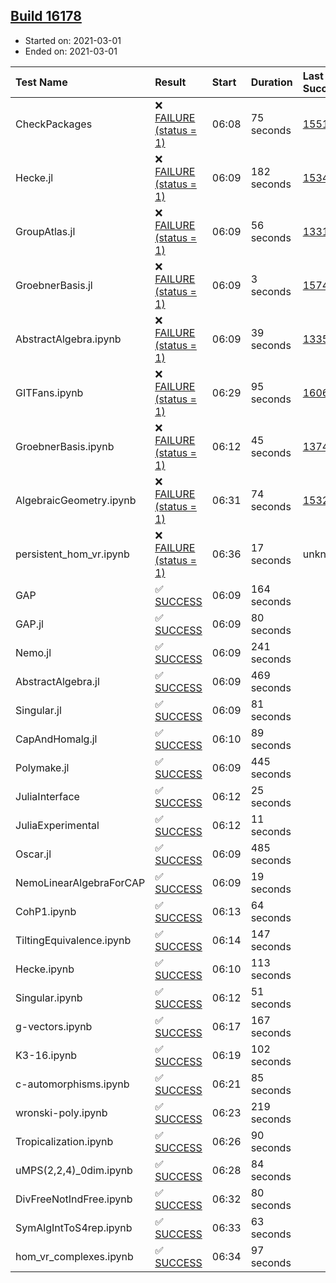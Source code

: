 ## [Build 16178](https://oscarci.mathematik.uni-kl.de/job/oscar/16178/)

* Started on: 2021-03-01
* Ended on: 2021-03-01

| Test Name    | Result | Start | Duration | Last Success | First Failure |
|:-------------|:-------|:------|:---------|:-------------|:--------------|
| CheckPackages | ❌ [FAILURE (status = 1)](https://oscarci.mathematik.uni-kl.de/job/oscar/16178/artifact/logs/build-16178/CheckPackages.log) | 06:08 | 75 seconds | [15514](https://oscarci.mathematik.uni-kl.de/job/oscar/15514/) | [15515](https://oscarci.mathematik.uni-kl.de/job/oscar/15515/) |
| Hecke.jl | ❌ [FAILURE (status = 1)](https://oscarci.mathematik.uni-kl.de/job/oscar/16178/artifact/logs/build-16178/Hecke.jl.log) | 06:09 | 182 seconds | [15344](https://oscarci.mathematik.uni-kl.de/job/oscar/15344/) | [15348](https://oscarci.mathematik.uni-kl.de/job/oscar/15348/) |
| GroupAtlas.jl | ❌ [FAILURE (status = 1)](https://oscarci.mathematik.uni-kl.de/job/oscar/16178/artifact/logs/build-16178/GroupAtlas.jl.log) | 06:09 | 56 seconds | [13311](https://oscarci.mathematik.uni-kl.de/job/oscar/13311/) | [13312](https://oscarci.mathematik.uni-kl.de/job/oscar/13312/) |
| GroebnerBasis.jl | ❌ [FAILURE (status = 1)](https://oscarci.mathematik.uni-kl.de/job/oscar/16178/artifact/logs/build-16178/GroebnerBasis.jl.log) | 06:09 | 3 seconds | [15745](https://oscarci.mathematik.uni-kl.de/job/oscar/15745/) | [15746](https://oscarci.mathematik.uni-kl.de/job/oscar/15746/) |
| AbstractAlgebra.ipynb | ❌ [FAILURE (status = 1)](https://oscarci.mathematik.uni-kl.de/job/oscar/16178/artifact/logs/build-16178/AbstractAlgebra.ipynb.log) | 06:09 | 39 seconds | [13355](https://oscarci.mathematik.uni-kl.de/job/oscar/13355/) | [13356](https://oscarci.mathematik.uni-kl.de/job/oscar/13356/) |
| GITFans.ipynb | ❌ [FAILURE (status = 1)](https://oscarci.mathematik.uni-kl.de/job/oscar/16178/artifact/logs/build-16178/GITFans.ipynb.log) | 06:29 | 95 seconds | [16068](https://oscarci.mathematik.uni-kl.de/job/oscar/16068/) | [16069](https://oscarci.mathematik.uni-kl.de/job/oscar/16069/) |
| GroebnerBasis.ipynb | ❌ [FAILURE (status = 1)](https://oscarci.mathematik.uni-kl.de/job/oscar/16178/artifact/logs/build-16178/GroebnerBasis.ipynb.log) | 06:12 | 45 seconds | [13748](https://oscarci.mathematik.uni-kl.de/job/oscar/13748/) | [13749](https://oscarci.mathematik.uni-kl.de/job/oscar/13749/) |
| AlgebraicGeometry.ipynb | ❌ [FAILURE (status = 1)](https://oscarci.mathematik.uni-kl.de/job/oscar/16178/artifact/logs/build-16178/AlgebraicGeometry.ipynb.log) | 06:31 | 74 seconds | [15322](https://oscarci.mathematik.uni-kl.de/job/oscar/15322/) | [15323](https://oscarci.mathematik.uni-kl.de/job/oscar/15323/) |
| persistent_hom_vr.ipynb | ❌ [FAILURE (status = 1)](https://oscarci.mathematik.uni-kl.de/job/oscar/16178/artifact/logs/build-16178/persistent_hom_vr.ipynb.log) | 06:36 | 17 seconds | unknown | unknown |
| GAP | ✅ [SUCCESS](https://oscarci.mathematik.uni-kl.de/job/oscar/16178/artifact/logs/build-16178/GAP.log) | 06:09 | 164 seconds |  |  |
| GAP.jl | ✅ [SUCCESS](https://oscarci.mathematik.uni-kl.de/job/oscar/16178/artifact/logs/build-16178/GAP.jl.log) | 06:09 | 80 seconds |  |  |
| Nemo.jl | ✅ [SUCCESS](https://oscarci.mathematik.uni-kl.de/job/oscar/16178/artifact/logs/build-16178/Nemo.jl.log) | 06:09 | 241 seconds |  |  |
| AbstractAlgebra.jl | ✅ [SUCCESS](https://oscarci.mathematik.uni-kl.de/job/oscar/16178/artifact/logs/build-16178/AbstractAlgebra.jl.log) | 06:09 | 469 seconds |  |  |
| Singular.jl | ✅ [SUCCESS](https://oscarci.mathematik.uni-kl.de/job/oscar/16178/artifact/logs/build-16178/Singular.jl.log) | 06:09 | 81 seconds |  |  |
| CapAndHomalg.jl | ✅ [SUCCESS](https://oscarci.mathematik.uni-kl.de/job/oscar/16178/artifact/logs/build-16178/CapAndHomalg.jl.log) | 06:10 | 89 seconds |  |  |
| Polymake.jl | ✅ [SUCCESS](https://oscarci.mathematik.uni-kl.de/job/oscar/16178/artifact/logs/build-16178/Polymake.jl.log) | 06:09 | 445 seconds |  |  |
| JuliaInterface | ✅ [SUCCESS](https://oscarci.mathematik.uni-kl.de/job/oscar/16178/artifact/logs/build-16178/JuliaInterface.log) | 06:12 | 25 seconds |  |  |
| JuliaExperimental | ✅ [SUCCESS](https://oscarci.mathematik.uni-kl.de/job/oscar/16178/artifact/logs/build-16178/JuliaExperimental.log) | 06:12 | 11 seconds |  |  |
| Oscar.jl | ✅ [SUCCESS](https://oscarci.mathematik.uni-kl.de/job/oscar/16178/artifact/logs/build-16178/Oscar.jl.log) | 06:09 | 485 seconds |  |  |
| NemoLinearAlgebraForCAP | ✅ [SUCCESS](https://oscarci.mathematik.uni-kl.de/job/oscar/16178/artifact/logs/build-16178/NemoLinearAlgebraForCAP.log) | 06:09 | 19 seconds |  |  |
| CohP1.ipynb | ✅ [SUCCESS](https://oscarci.mathematik.uni-kl.de/job/oscar/16178/artifact/logs/build-16178/CohP1.ipynb.log) | 06:13 | 64 seconds |  |  |
| TiltingEquivalence.ipynb | ✅ [SUCCESS](https://oscarci.mathematik.uni-kl.de/job/oscar/16178/artifact/logs/build-16178/TiltingEquivalence.ipynb.log) | 06:14 | 147 seconds |  |  |
| Hecke.ipynb | ✅ [SUCCESS](https://oscarci.mathematik.uni-kl.de/job/oscar/16178/artifact/logs/build-16178/Hecke.ipynb.log) | 06:10 | 113 seconds |  |  |
| Singular.ipynb | ✅ [SUCCESS](https://oscarci.mathematik.uni-kl.de/job/oscar/16178/artifact/logs/build-16178/Singular.ipynb.log) | 06:12 | 51 seconds |  |  |
| g-vectors.ipynb | ✅ [SUCCESS](https://oscarci.mathematik.uni-kl.de/job/oscar/16178/artifact/logs/build-16178/g-vectors.ipynb.log) | 06:17 | 167 seconds |  |  |
| K3-16.ipynb | ✅ [SUCCESS](https://oscarci.mathematik.uni-kl.de/job/oscar/16178/artifact/logs/build-16178/K3-16.ipynb.log) | 06:19 | 102 seconds |  |  |
| c-automorphisms.ipynb | ✅ [SUCCESS](https://oscarci.mathematik.uni-kl.de/job/oscar/16178/artifact/logs/build-16178/c-automorphisms.ipynb.log) | 06:21 | 85 seconds |  |  |
| wronski-poly.ipynb | ✅ [SUCCESS](https://oscarci.mathematik.uni-kl.de/job/oscar/16178/artifact/logs/build-16178/wronski-poly.ipynb.log) | 06:23 | 219 seconds |  |  |
| Tropicalization.ipynb | ✅ [SUCCESS](https://oscarci.mathematik.uni-kl.de/job/oscar/16178/artifact/logs/build-16178/Tropicalization.ipynb.log) | 06:26 | 90 seconds |  |  |
| uMPS(2,2,4)_0dim.ipynb | ✅ [SUCCESS](https://oscarci.mathematik.uni-kl.de/job/oscar/16178/artifact/logs/build-16178/uMPS-2-2-4-_0dim.ipynb.log) | 06:28 | 84 seconds |  |  |
| DivFreeNotIndFree.ipynb | ✅ [SUCCESS](https://oscarci.mathematik.uni-kl.de/job/oscar/16178/artifact/logs/build-16178/DivFreeNotIndFree.ipynb.log) | 06:32 | 80 seconds |  |  |
| SymAlgIntToS4rep.ipynb | ✅ [SUCCESS](https://oscarci.mathematik.uni-kl.de/job/oscar/16178/artifact/logs/build-16178/SymAlgIntToS4rep.ipynb.log) | 06:33 | 63 seconds |  |  |
| hom_vr_complexes.ipynb | ✅ [SUCCESS](https://oscarci.mathematik.uni-kl.de/job/oscar/16178/artifact/logs/build-16178/hom_vr_complexes.ipynb.log) | 06:34 | 97 seconds |  |  |
